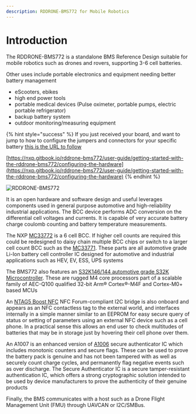 ```yaml
---
description: RDDRONE-BMS772 for Mobile Robotics
---
```


# Introduction

The RDDRONE-BMS772 is a standalone BMS Reference Design suitable for mobile robotics such as drones and rovers, supporting 3-6 cell batteries.&#x20;

Other uses include portable electronics and equipment needing better battery management

* eScooters, ebikes
* high end power tools
* portable medical devices (Pulse oximeter, portable pumps, electric portable refrigerator)
* backup battery system
* outdoor monitoring/measuring equipment

{% hint style="success" %}
If you just received your board, and want to jump to how to configure the jumpers and connectors for your specific battery [this is the URL to follow](user-guide/getting-started-with-the-rddrone-bms772/configuring-the-hardware.md)



[https://nxp.gitbook.io/rddrone-bms772/user-guide/getting-started-with-the-rddrone-bms772/configuring-the-hardware](https://nxp.gitbook.io/rddrone-bms772/user-guide/getting-started-with-the-rddrone-bms772/configuring-the-hardware)
{% endhint %}



![RDDRONE-BMS772](<.gitbook/assets/RDDRONE-BMS772\_iso (1).jpg>)

It is an open hardware and software design and useful leverages components used in general purpose automotive and high-reliability industrial applications. The BCC device performs ADC conversion on the differential cell voltages and currents. It is capable of very accurate battery charge coulomb counting and battery temperature measurements.&#x20;

The NXP [MC33772](https://www.nxp.com/products/power-management/battery-management/battery-cell-controllers/6-channel-li-ion-battery-cell-controller-ic:MC33772B) is a 6 cell BCC. If higher cell counts are required this could be redesigned to daisy chain multiple BCC chips or switch to a larger cell count BCC such as the [MC33771](https://www.nxp.com/products/power-management/battery-management/battery-cell-controllers:BATTERY-CELL-CONTROLLERS). These parts are all automotive grade Li-Ion battery cell controller IC designed for automotive and industrial applications such as HEV, EV, ESS, UPS systems

The BMS772 also features an [S32K146/144 automotive grade S32K Microcontroller](https://www.nxp.com/products/processors-and-microcontrollers/arm-microcontrollers/s32k-automotive-mcus/s32k1-microcontrollers-for-general-purpose:S32K). These are rugged M4 core processors part of a scalable family of AEC-Q100 qualified 32-bit Arm® Cortex®-M4F and Cortex-M0+ based MCUs&#x20;

An [NTAG5 Boost NFC](https://www.nxp.com/products/rfid-nfc/nfc-hf/ntag/nfc-tags-for-electronics/ntag-5-boost-nfc-forum-compliant-ic-bridge-for-tiny-devices:NTAG5-BOOST) NFC Forum-compliant I2C bridge is also onboard and appears as an NFC contactless tag to the external world, and interfaces internally in a simple manner similar to an EEPROM for easy secure query of status or setting of parameters using an external NFC device such as a cell phone. In a practical sense this allows an end user to check multitudes of batteries that may be in storage just by hovering their cell phone over them.

An A1007 is an enhanced version of [A1006](https://www.nxp.com/products/security-and-authentication/authentication/secure-authenticator-ic-embedded-security-platform:A1006) secure authenticator IC which includes monotonic counters and secure flags. These can be used to prove the battery pack is genuine and has not been tampered with as well as securely count charge cycles, and permanently flag negative events such as over discharge. The Secure Authenticator IC is a secure tamper-resistant authentication IC, which offers a strong cryptographic solution intended to be used by device manufacturers to prove the authenticity of their genuine products

Finally, the BMS communicates with a host such as a Drone Flight Management Unit (FMU) through UAVCAN or I2C/SMBus.
